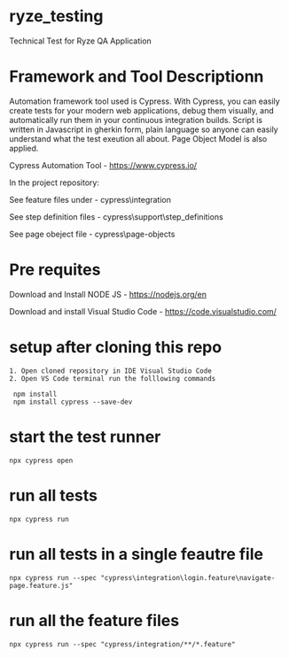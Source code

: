 # ryze_testing
Technical Test for Ryze QA Application

# Framework and Tool Descriptionn

Automation framework tool used is Cypress. With Cypress, you can easily create tests for your modern web applications, 
debug them visually, and automatically run them in your continuous integration builds.
Script is written in Javascript in gherkin form, plain language so anyone can easily understand what the test exeution all about.
Page Object Model is also applied.

Cypress Automation Tool - https://www.cypress.io/

In the project repository:

See feature files under - cypress\integration

See step definition files - cypress\support\step_definitions

See page obeject file - cypress\page-objects

# Pre requites

Download and Install NODE JS - https://nodejs.org/en

Download and install Visual Studio Code - https://code.visualstudio.com/

# setup after cloning this repo
```
1. Open cloned repository in IDE Visual Studio Code
2. Open VS Code terminal run the folllowing commands
 
 npm install 
 npm install cypress --save-dev 

```

# start the test runner 
```
npx cypress open
```

# run all tests
```
npx cypress run
```

# run all tests in a single feautre file
```
npx cypress run --spec "cypress\integration\login.feature\navigate-page.feature.js"
```

# run all the feature files
```
npx cypress run --spec "cypress/integration/**/*.feature"
```

